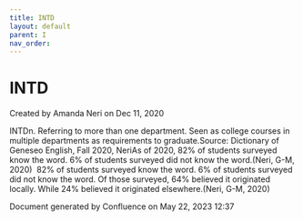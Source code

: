 ```yaml
---
title: INTD
layout: default
parent: I
nav_order:
---
```


# INTD

Created by  Amanda Neri on Dec 11, 2020

INTDn. Referring to more than one department. Seen as college courses in multiple departments as requirements to graduate.Source: Dictionary of Geneseo English, Fall 2020, NeriAs of 2020, 82% of students surveyed know the word. 6% of students surveyed did not know the word.(Neri, G-M, 2020)  82% of students surveyed know the word. 6% of students surveyed did not know the word. Of those surveyed, 64% believed it originated locally. While 24% believed it originated elsewhere.(Neri, G-M, 2020)

Document generated by Confluence on May 22, 2023 12:37


